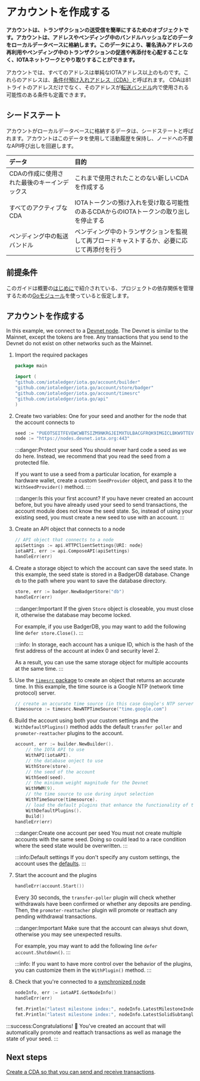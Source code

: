 # アカウントを作成する
<!-- # Create an account -->

**アカウントは、トランザクションの送受信を簡単にするためのオブジェクトです。アカウントは、アドレスやペンディング中のバンドルハッシュなどのデータをローカルデータベースに格納します。このデータにより、署名済みアドレスの再利用やペンディング中のトランザクションの促進や再添付を心配することなく、IOTAネットワークとやり取りすることができます。**
<!-- **An account is an object that makes it easier to send and receive transactions. Accounts store data such as addresses and pending bundle hashes in a local database. This data allows you to interact with an IOTA network without worrying about reusing spent addresses or promoting and reattaching pending transactions.** -->

アカウントでは、すべてのアドレスは単純なIOTAアドレス以上のものです。これらのアドレスは、[条件付預け入れアドレス（CDA）](../how-to-guides/create-and-manage-cda.md)と呼ばれます。 CDAは81トライトのアドレスだけでなく、そのアドレスが[転送バンドル](root://getting-started/0.1/introduction/what-is-a-bundle.md)内で使用される可能性のある条件も定義できます。
<!-- In accounts, all addresses are more than simple IOTA addresses. These addresses are called [conditional deposit addresses (CDAs)](../how-to-guides/create-and-manage-cda.md). A CDA defines not only the 81-tryte address, but also the conditions in which that address may be used in a [transfer bundle](root://getting-started/0.1/introduction/what-is-a-bundle.md). -->

## シードステート
<!-- ## Seed state -->

アカウントがローカルデータベースに格納するデータは、シードステートと呼ばれます。アカウントはこのデータを使用して活動履歴を保持し、ノードへの不要なAPI呼び出しを回避します。
<!-- The data that accounts store is called the seed state. Accounts use this data to keep a history of activity and to avoid making unnecessary API calls to nodes. -->

|**データ**|**目的**|
|:---------|:-------|
|CDAの作成に使用された最後のキーインデックス|これまで使用されたことのない新しいCDAを作成する|
|すべてのアクティブなCDA|IOTAトークンの預け入れを受け取る可能性のあるCDAからのIOTAトークンの取り出しを停止する|
|ペンディング中の転送バンドル|ペンディング中のトランザクションを監視して再ブロードキャストするか、必要に応じて再添付を行う|

## 前提条件
<!-- ## Prerequisites -->

このガイドは概要の[はじめに](../README.md#はじめに)で紹介されている、プロジェクトの依存関係を管理するための[Goモジュール](https://github.com/golang/go/wiki/Modules)を使っていると仮定します。
<!-- This guide assumes that you've followed our [Getting started guide](../README.md) and are using the [Go modules](https://github.com/golang/go/wiki/Modules) to manage dependencies in your project. -->

## アカウントを作成する
<!-- ## Create a new account -->

In this example, we connect to a [Devnet node](root://getting-started/0.1/references/iota-networks.md#devnet). The Devnet is similar to the Mainnet, except the tokens are free. Any transactions that you send to the Devnet do not exist on other networks such as the Mainnet.

1. Import the required packages

    ```go
    package main

    import (
	"github.com/iotaledger/iota.go/account/builder"
    "github.com/iotaledger/iota.go/account/store/badger"
    "github.com/iotaledger/iota.go/account/timesrc"
	"github.com/iotaledger/iota.go/api"
    )
    ```

2. Create two variables: One for your seed and another for the node that the account connects to

    ```go
    seed := "PUEOTSEITFEVEWCWBTSIZM9NKRGJEIMXTULBACGFRQK9IMGICLBKW9TTEVSDQMGWKBXPVCBMMCXWMNPDX"
    node := "https://nodes.devnet.iota.org:443"
    ```

    :::danger:Protect your seed
    You should never hard code a seed as we do here. Instead, we recommend that you read the seed from a protected file.

    If you want to use a seed from a particular location, for example a hardware wallet, create a custom `SeedProvider` object, and pass it to the `WithSeedProvider()` method.
    :::

    :::danger:Is this your first account?
    If you have never created an account before, but you have already used your seed to send transactions, the account module does not know the seed state. So, instead of using your existing seed, you must create a new seed to use with an account.
    :::

3. Create an API object that connects to a node
   
    ```go
    // API object that connects to a node
    apiSettings := api.HTTPClientSettings{URI: node}
    iotaAPI, err := api.ComposeAPI(apiSettings)
    handleErr(err)
    ```

4. Create a storage object to which the account can save the seed state. In this example, the seed state is stored in a BadgerDB database. Change `db` to the path where you want to save the database directory.

    ```go
    store, err := badger.NewBadgerStore("db")
    handleErr(err)
    ```

    :::danger:Important
    If the given `Store` object is closeable, you must close it, otherwise the database may become locked.

    For example, if you use BadgerDB, you may want to add the following line `defer store.Close()`.
    :::

    :::info:
    In storage, each account has a unique ID, which is the hash of the first address of the account at index 0 and security level 2.

    As a result, you can use the same storage object for multiple accounts at the same time.
    :::

5. Use the [`timesrc` package](https://github.com/iotaledger/iota.go/tree/master/account/timesrc) to create an object that returns an accurate time. In this example, the time source is a Google NTP (network time protocol) server.

     ```go
    // create an accurate time source (in this case Google's NTP server).
    timesource := timesrc.NewNTPTimeSource("time.google.com")
    ```

6. Build the account using both your custom settings and the `WithDefaultPlugins()` method adds the default `transfer poller` and `promoter-reattacher` plugins to the account.

    ```go
    account, err := builder.NewBuilder().
        // the IOTA API to use
        WithAPI(iotaAPI).
        // the database onject to use
        WithStore(store).
        // the seed of the account
        WithSeed(seed).
        // the minimum weight magnitude for the Devnet
        WithMWM(9).
        // the time source to use during input selection
        WithTimeSource(timesource).
        // load the default plugins that enhance the functionality of the account
        WithDefaultPlugins().
        Build()
    handleErr(err)
    ```

    :::danger:Create one account per seed
    You must not create multiple accounts with the same seed. Doing so could lead to a race condition where the seed state would be overwritten.
    :::

    :::info:Default settings
    If you don't specify any custom settings, the account uses the [defaults](https://github.com/iotaledger/iota.go/blob/master/account/settings.go).
    :::

7. Start the account and the plugins

    ```go
    handleErr(account.Start())
    ```

    Every 30 seconds, the `transfer-poller` plugin will check whether withdrawals have been confirmed or whether any deposits are pending. Then, the `promoter-reattacher` plugin will promote or reattach any pending withdrawal transactions.

    :::danger:Important
    Make sure that the account can always shut down, otherwise you may see unexpected results.

    For example, you may want to add the following line `defer account.Shutdown()`.
    :::

    :::info:
    If you want to have more control over the behavior of the plugins, you can customize them in the `WithPlugin()` method.
    :::

8. Check that you're connected to a [synchronized node](root://iri/0.1/how-to-guides/run-an-iri-node-on-linux.md#check-that-the-iri-is-synchronized)

    ```go
    nodeInfo, err := iotaAPI.GetNodeInfo()
    handleErr(err)

    fmt.Println("latest milestone index:", nodeInfo.LatestMilestoneIndex)
    fmt.Println("latest milestone index:", nodeInfo.LatestSolidSubtangleMilestone)
    ```

:::success:Congratulations! :tada:
You've created an account that will automatically promote and reattach transactions as well as manage the state of your seed.
:::

## Next steps

[Create a CDA so that you can send and receive transactions](../how-to-guides/create-and-manage-cda.md).
